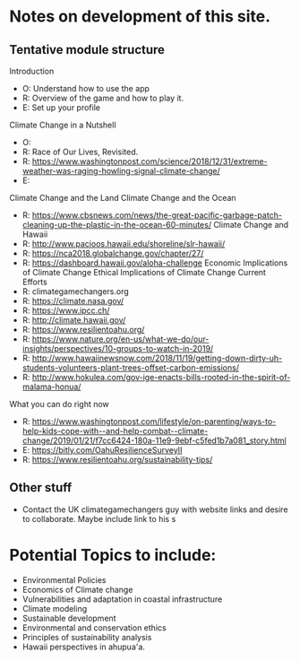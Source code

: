 # Notes on development of this site.

## Tentative module structure

Introduction
  * O: Understand how to use the app
  * R: Overview of the game and how to play it.
  * E: Set up your profile

Climate Change in a Nutshell
  * O:
  * R: Race of Our Lives, Revisited.
  * R: https://www.washingtonpost.com/science/2018/12/31/extreme-weather-was-raging-howling-signal-climate-change/
  * E:

Climate Change and the Land
Climate Change and the Ocean
  * R: https://www.cbsnews.com/news/the-great-pacific-garbage-patch-cleaning-up-the-plastic-in-the-ocean-60-minutes/
Climate Change and Hawaii
  * R: http://www.pacioos.hawaii.edu/shoreline/slr-hawaii/
  * R: https://nca2018.globalchange.gov/chapter/27/
  * R: https://dashboard.hawaii.gov/aloha-challenge
Economic Implications of Climate Change
Ethical Implications of Climate Change
Current Efforts
  * R: climategamechangers.org
  * R: https://climate.nasa.gov/
  * R: https://www.ipcc.ch/
  * R: http://climate.hawaii.gov/
  * R: https://www.resilientoahu.org/
  * R: https://www.nature.org/en-us/what-we-do/our-insights/perspectives/10-groups-to-watch-in-2019/
  * R: http://www.hawaiinewsnow.com/2018/11/19/getting-down-dirty-uh-students-volunteers-plant-trees-offset-carbon-emissions/
  * R: http://www.hokulea.com/gov-ige-enacts-bills-rooted-in-the-spirit-of-malama-honua/

What you can do right now
  * R: https://www.washingtonpost.com/lifestyle/on-parenting/ways-to-help-kids-cope-with--and-help-combat--climate-change/2019/01/21/f7cc6424-180a-11e9-9ebf-c5fed1b7a081_story.html
  * E: https://bitly.com/OahuResilienceSurveyII
  * R: https://www.resilientoahu.org/sustainability-tips/

## Other stuff
  * Contact the UK climategamechangers guy with website links and desire to collaborate. Maybe include link to his s


# Potential Topics to include:
  * Environmental Policies
  * Economics of Climate change
  * Vulnerabilities and adaptation in coastal infrastructure
  * Climate modeling
  * Sustainable development
  * Environmental and conservation ethics
  * Principles of sustainability analysis
  * Hawaii perspectives in ahupua'a.


